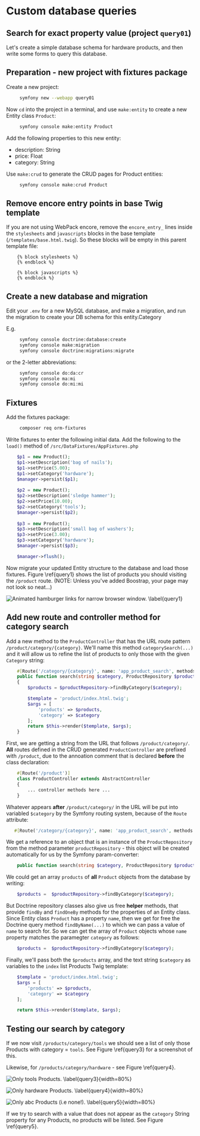 # Custom database queries

## Search for exact property value (project `query01`)

Let's create a simple database schema for hardware products, and then write some forms to query this database.

## Preparation - new project with fixtures package

Create a new project:

```bash
     symfony new --webapp query01
```

Now `cd` into the project in a terminal, and use `make:entity` to create a new Entity class `Product`:


```bash
     symfony console make:entity Product
```

Add the following properties to this new entity:

- description: String
- price: Float
- category: String

Use `make:crud` to generate the CRUD pages for Product entities:

```bash
     symfony console make:crud Product
```

## Remove encore entry points in base Twig template

If you are not using WebPack encore, remove the `encore_entry_` lines inside the `stylesheets` and `javascripts` blocks in the base template (`/templates/base.html.twig`). So these blocks will be empty in this parent template file:

```twig
    {% block stylesheets %}
    {% endblock %}

    {% block javascripts %}
    {% endblock %}
```

## Create a new database and migration

Edit your `.env` for a new MySQL database, and make a migration, and run the migration to create your DB schema for this entity.Category

E.g.
```bash
     symfony console doctrine:database:create
     symfony console make:migration
     symfony console doctrine:migrations:migrate
```

or the 2-letter abbreviations:
```bash
     symfony console do:da:cr
     symfony console ma:mi
     symfony console do:mi:mi
```


## Fixtures

Add the fixtures package:

```bash
     composer req orm-fixtures
```

Write fixtures to enter the following initial data. Add the following to the `load()` method of `/src/DataFixtures/AppFixtures.php`

```php
    $p1 = new Product();
    $p1->setDescription('bag of nails');
    $p1->setPrice(5.00);
    $p1->setCategory('hardware');
    $manager->persist($p1);
    
    $p2 = new Product();
    $p2->setDescription('sledge hammer');
    $p2->setPrice(10.00);
    $p2->setCategory('tools');
    $manager->persist($p2);
    
    $p3 = new Product();
    $p3->setDescription('small bag of washers');
    $p3->setPrice(3.00);
    $p3->setCategory('hardware');
    $manager->persist($p3);

    $manager->flush();
```


Now migrate your updated Entity structure to the database and load those fixtures. Figure \ref{query1} shows the list of products you should visiting the `/product` route. (NOTE: Unless you've added Boostrap, your page may not look so neat...)

![Animated hamburger links for narrow browser window. \label{query1}](./03_figures/part03/q1_productsList.png)

## Add new route and controller method for category search

Add a new method to the `ProductController` that has the URL route pattern `/product/category/{category}`. We'll name this method `categorySearch(...)` and it will allow us to refine the list of products to only those with the given `Category` string:

```php
    #[Route('/category/{category}', name: 'app_product_search', methods: ['GET'])]
    public function search(string $category, ProductRepository $productRepository): Response
    {
        $products = $productRepository->findByCategory($category);

        $template = 'product/index.html.twig';
        $args = [
            'products' => $products,
            'category' => $category
        ];
        return $this->render($template, $args);
    }
```

First, we are getting a string from the URL that follows `/product/category/`. **All** routes defined in the CRUD generated `ProductController` are prefixed with `/product`, due to the annoation comment that is declared **before** the class declaration:

```php
    #[Route('/product')]
    class ProductController extends AbstractController
    {
        ... controller methods here ...
    }
```

Whatever appears **after**  `/product/category/` in the URL will be put into variabled `$category` by the Symfony routing system, because of the `Route` attribute:

```php
   #[Route('/category/{category}', name: 'app_product_search', methods: ['GET'])]
```

We get a reference to an object that is an instance of the `ProductRepository` from the method parameter `productRepository` - this object will be created automatically for us by the Symfony param-converter:

```php
    public function search(string $category, ProductRepository $productRepository)
```

We could get an array `products` of **all** `Product` objects from the database by writing:

```php
    $products =  $productRepository->findByCategory($category);
```

But Doctrine repository classes also give us free **helper** methods, that provide `findBy` and `findOneBy` methods for the properties of an Entity class. Since Entity class `Product` has a property `name`, then we get for free the Doctrine query method `findByName(...)` to which we can pass a value of `name` to search for. So we can get the array of `Product` objects whose `name` property matches the paramegter `category` as follows:

```php
    $products =  $productRepository->findByCategory($category);
``` 

Finally, we'll pass both the `$products` array, and the text string `$category` as variables to the `index` list Products Twig template:

```php
    $template = 'product/index.html.twig';
    $args = [
        'products' => $products,
        'category' => $category
    ];

    return $this->render($template, $args);
```


## Testing our search by category

If we now visit `/products/category/tools` we should see a list of only those Products with category = `tools`. See Figure \ref{query3} for a screenshot of this.

Likewise, for  `/products/category/hardware` - see  Figure \ref{query4}.

![Only `tools` Products. \label{query3}](./03_figures/part03/q3_tools.png){width=80%}

![Only `hardware` Products. \label{query4}](./03_figures/part03/q4_hardware.png){width=80%}

![Only `abc` Products (i.e none!). \label{query5}](./03_figures/part03/q5_abc.png){width=80%}

If we try to search with a value that does not appear as the `category` String property for any Products, no products will be listed.  See Figure \ref{query5}.

